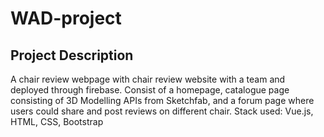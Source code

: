 # WAD-project

## Project Description
A chair review webpage with chair review website with a team and deployed through firebase. Consist of a homepage, catalogue page consisting of 3D Modelling APIs from Sketchfab, and a forum page where users could share and post reviews on different chair. Stack used: Vue.js, HTML, CSS, Bootstrap

